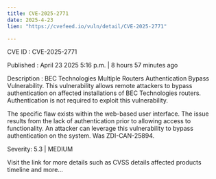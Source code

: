 ```yaml
---
title: CVE-2025-2771
date: 2025-4-23
lien: "https://cvefeed.io/vuln/detail/CVE-2025-2771"

---
```


CVE ID : CVE-2025-2771

Published :  April 23
2025
5:16 p.m. | 8 hours
57 minutes ago

Description : BEC Technologies Multiple Routers Authentication Bypass Vulnerability. This vulnerability allows remote attackers to bypass authentication on affected installations of BEC Technologies routers. Authentication is not required to exploit this vulnerability.

The specific flaw exists within the web-based user interface. The issue results from the lack of authentication prior to allowing access to functionality. An attacker can leverage this vulnerability to bypass authentication on the system. Was ZDI-CAN-25894.

Severity: 5.3 | MEDIUM

Visit the link for more details
such as CVSS details
affected products
timeline
and more...
